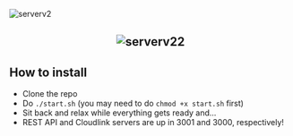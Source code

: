 ![serverv2](https://u.cubeupload.com/zzbooplister/Group11.png)
## <p align="center">![serverv22](https://u.cubeupload.com/zzbooplister/thi.png)</p>
## How to install
- Clone the repo
- Do ``./start.sh`` (you may need to do ``chmod +x start.sh`` first)
- Sit back and relax while everything gets ready and...
- REST API and Cloudlink servers are up in 3001 and 3000, respectively!

